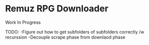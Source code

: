 # Remuz RPG Downloader

Work In Progress

TODO:
-Figure out how to get subfolders of subfolders correctly /w recurssion
-Decouple scrape phase from downlaod phase 
